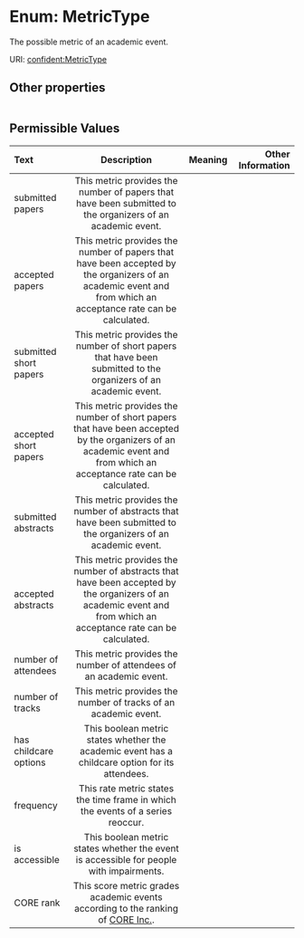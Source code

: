 
# Enum: MetricType


The possible metric of an academic event.

URI: [confident:MetricType](https://raw.githubusercontent.com/TIBHannover/ConfIDent_schema/main/src/linkml/confident_schema.yaml#MetricType)


## Other properties

|  |  |  |
| --- | --- | --- |

## Permissible Values

| Text | Description | Meaning | Other Information |
| :--- | :---: | :---: | ---: |
| submitted papers | This metric provides the number of papers that have been submitted to the organizers of an academic event. |  |  |
| accepted papers | This metric provides the number of papers that have been accepted by the organizers of an academic event and from which an acceptance rate can be calculated. |  |  |
| submitted short papers | This metric provides the number of short papers that have been submitted to the organizers of an academic event. |  |  |
| accepted short papers | This metric provides the number of short papers that have been accepted by the organizers of an academic event and from which an acceptance rate can be calculated. |  |  |
| submitted abstracts | This metric provides the number of abstracts that have been submitted to the organizers of an academic event. |  |  |
| accepted abstracts | This metric provides the number of abstracts that have been accepted by the organizers of an academic event and from which an acceptance rate can be calculated. |  |  |
| number of attendees | This metric provides the number of attendees of an academic event. |  |  |
| number of tracks | This metric provides the number of tracks of an academic event. |  |  |
| has childcare options | This boolean metric states whether the academic event has a childcare option for its attendees. |  |  |
| frequency | This rate metric states the time frame in which the events of a series reoccur. |  |  |
| is accessible | This boolean metric states whether the event is accessible for people with impairments. |  |  |
| CORE rank | This score metric grades academic events according to the ranking of [CORE Inc.](https://www.core.edu.au/). |  |  |

